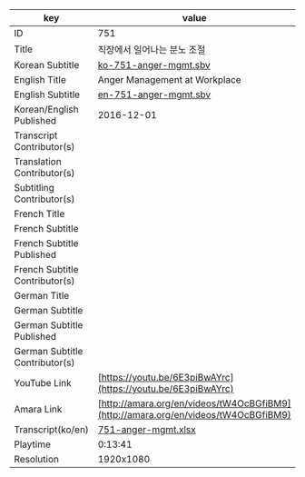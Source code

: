 |  key  |  value  |
|-------|---------|
| ID            | 751 |
| Title         | 직장에서 일어나는 분노 조절 |
| Korean Subtitle | [ko-751-anger-mgmt.sbv](https://github.com/jungtosociety/dharma-qna/raw/master/sub/751/ko-751-anger-mgmt.sbv) |
| English Title | Anger Management at Workplace |
| English Subtitle | [en-751-anger-mgmt.sbv](https://github.com/jungtosociety/dharma-qna/raw/master/sub/751/en-751-anger-mgmt.sbv) |
| Korean/English Published     | 2016-12-01 |
| Transcript Contributor(s)   |  |
| Translation Contributor(s)   |  |
| Subtitling Contributor(s)   |  |
| French Title |  |
| French Subtitle |  |
| French Subtitle Published |  |
| French Subtitle Contributor(s) |  |
| German Title |  |
| German Subtitle |  |
| German Subtitle Published |  |
| German Subtitle Contributor(s) |  |
| YouTube Link  | [https://youtu.be/6E3piBwAYrc](https://youtu.be/6E3piBwAYrc) |
| Amara Link    | [http://amara.org/en/videos/tW4OcBGfiBM9](http://amara.org/en/videos/tW4OcBGfiBM9) |
| Transcript(ko/en) | [751-anger-mgmt.xlsx](https://github.com/jungtosociety/dharma-qna/raw/master/sub/751/751-anger-mgmt.xlsx) |
| Playtime | 0:13:41 |
| Resolution | 1920x1080|
